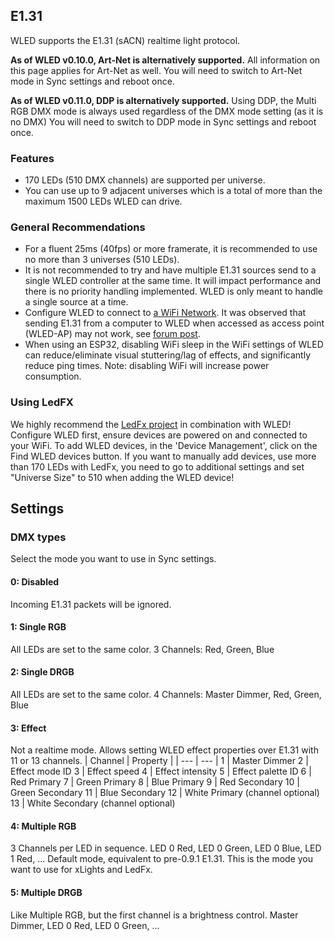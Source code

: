 ## E1.31
WLED supports the E1.31 (sACN) realtime light protocol. 

**As of WLED v0.10.0, Art-Net is alternatively supported.** All information on this page applies for Art-Net as well.
You will need to switch to Art-Net mode in Sync settings and reboot once.  

**As of WLED v0.11.0, DDP is alternatively supported.** Using DDP, the Multi RGB DMX mode is always used regardless of the DMX mode setting (as it is no DMX)
You will need to switch to DDP mode in Sync settings and reboot once.  

### Features
* 170 LEDs (510 DMX channels) are supported per universe. 
* You can use up to 9 adjacent universes which is a total of more than the maximum 1500 LEDs WLED can drive.

### General Recommendations
* For a fluent 25ms (40fps) or more framerate, it is recommended to use no more than 3 universes (510 LEDs).
* It is not recommended to try and have multiple E1.31 sources send to a single WLED controller at the same time. It will impact performance and there is no priority handling implemented. WLED is only meant to handle a single source at a time.
* Configure WLED to connect to [a WiFi Network](https://github.com/Aircoookie/WLED/wiki/Settings#wifi-settings). It was observed that sending E1.31 from a computer to WLED when accessed as access point (WLED-AP) may not work, see [forum post](https://wled.discourse.group/t/sending-e1-31-when-in-ap-mode-may-not-work/407). 
* When using an ESP32, disabling WiFi sleep in the WiFi settings of WLED can reduce/eliminate visual stuttering/lag of effects, and significantly reduce ping times. Note: disabling WiFi will increase power consumption.

### Using LedFX
We highly recommend the [LedFx project](https://github.com/LedFx/LedFx) in combination with WLED!
Configure WLED first, ensure devices are powered on and connected to your WiFi. 
To add WLED devices, in the 'Device Management', click on the Find WLED devices button.
If you want to manually add devices, use more than 170 LEDs with LedFx, you need to go to additional settings and set "Universe Size" to 510 when adding the WLED device!

## Settings
### DMX types
Select the mode you want to use in Sync settings.

#### 0: Disabled
Incoming E1.31 packets will be ignored.

#### 1: Single RGB
All LEDs are set to the same color. 3 Channels: Red, Green, Blue

#### 2: Single DRGB
All LEDs are set to the same color. 4 Channels: Master Dimmer, Red, Green, Blue

#### 3: Effect
Not a realtime mode. Allows setting WLED effect properties over E1.31 with 11 or 13 channels.
| Channel | Property |
| --- | --- |
1 | Master Dimmer
2 | Effect mode ID
3 | Effect speed
4 | Effect intensity
5 | Effect palette ID
6 | Red Primary
7 | Green Primary
8 | Blue Primary
9 | Red Secondary
10 | Green Secondary
11 | Blue Secondary
12 | White Primary (channel optional)
13 | White Secondary (channel optional)

#### 4: Multiple RGB
3 Channels per LED in sequence. LED 0 Red, LED 0 Green, LED 0 Blue, LED 1 Red, ...
Default mode, equivalent to pre-0.9.1 E1.31. This is the mode you want to use for xLights and LedFx.

#### 5: Multiple DRGB
Like Multiple RGB, but the first channel is a brightness control.
Master Dimmer, LED 0 Red, LED 0 Green, ...

